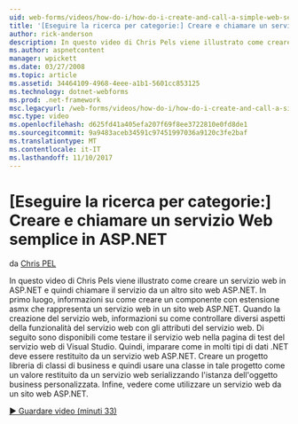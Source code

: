 ```yaml
---
uid: web-forms/videos/how-do-i/how-do-i-create-and-call-a-simple-web-service-in-aspnet
title: '[Eseguire la ricerca per categorie:] Creare e chiamare un servizio Web semplice in ASP.NET | Documenti Microsoft'
author: rick-anderson
description: In questo video di Chris Pels viene illustrato come creare un servizio web in ASP.NET e quindi chiamare il servizio da un altro sito web ASP.NET. In primo luogo, imparare a creare...
ms.author: aspnetcontent
manager: wpickett
ms.date: 03/27/2008
ms.topic: article
ms.assetid: 34464109-4968-4eee-a1b1-5601cc853125
ms.technology: dotnet-webforms
ms.prod: .net-framework
msc.legacyurl: /web-forms/videos/how-do-i/how-do-i-create-and-call-a-simple-web-service-in-aspnet
msc.type: video
ms.openlocfilehash: d625fd41a405efa207f69f8ee3722810e0fd8de1
ms.sourcegitcommit: 9a9483aceb34591c97451997036a9120c3fe2baf
ms.translationtype: MT
ms.contentlocale: it-IT
ms.lasthandoff: 11/10/2017
---
```

<a name="how-do-i-create-and-call-a-simple-web-service-in-aspnet"></a>[Eseguire la ricerca per categorie:] Creare e chiamare un servizio Web semplice in ASP.NET
====================
da [Chris PEL](https://twitter.com/chrispels)

In questo video di Chris Pels viene illustrato come creare un servizio web in ASP.NET e quindi chiamare il servizio da un altro sito web ASP.NET. In primo luogo, informazioni su come creare un componente con estensione asmx che rappresenta un servizio web in un sito web ASP.NET. Quando la creazione del servizio web, informazioni su come controllare diversi aspetti della funzionalità del servizio web con gli attributi del servizio web. Di seguito sono disponibili come testare il servizio web nella pagina di test del servizio web di Visual Studio. Quindi, imparare come in molti tipi di dati .NET deve essere restituito da un servizio web ASP.NET. Creare un progetto libreria di classi di business e quindi usare una classe in tale progetto come un valore restituito da un servizio web serializzando l'istanza dell'oggetto business personalizzata. Infine, vedere come utilizzare un servizio web da un sito web ASP.NET.

[&#9654; Guardare video (minuti 33)](https://channel9.msdn.com/Blogs/ASP-NET-Site-Videos/how-do-i-create-and-call-a-simple-web-service-in-aspnet)
